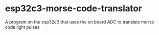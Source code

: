 # esp32c3-morse-code-translator
A program on the esp32c3 that uses the on board ADC to translate morse code light pulses
